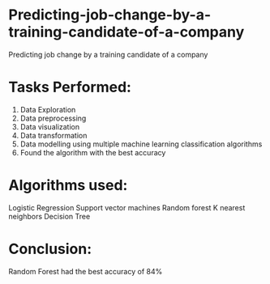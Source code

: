 # Predicting-job-change-by-a-training-candidate-of-a-company
Predicting job change by a training candidate of a company
# Tasks Performed:
1) Data Exploration
2) Data preprocessing
3) Data visualization
4) Data transformation
5) Data modelling using multiple machine learning classification algorithms
6) Found the algorithm with the best accuracy

# Algorithms used:
Logistic Regression
Support vector machines
Random forest
K nearest neighbors
Decision Tree

# Conclusion:
Random Forest had the best accuracy of 84%
